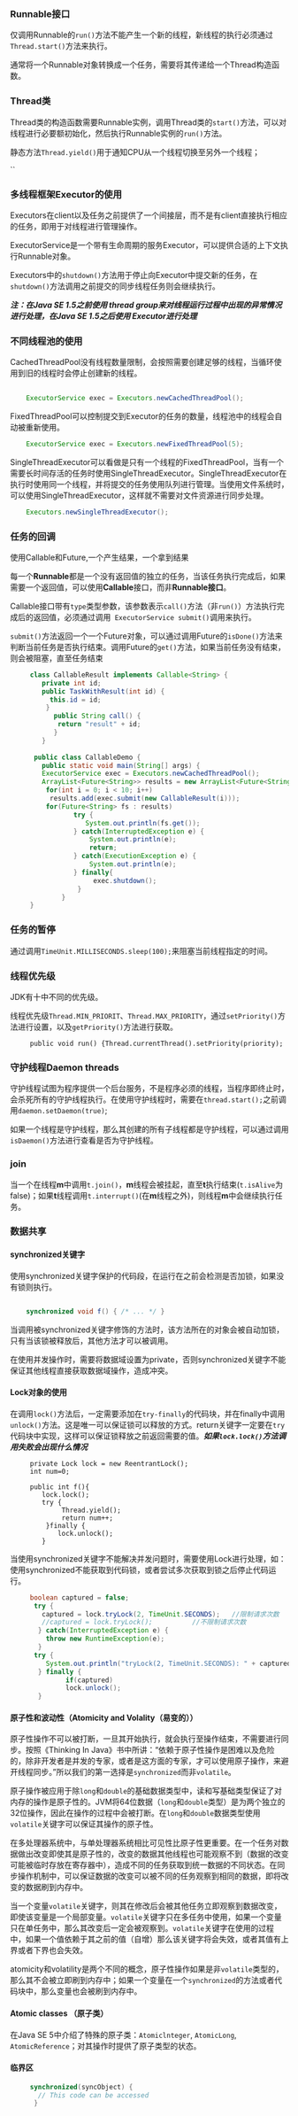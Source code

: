 ### Runnable接口

仅调用Runnable的`run()`方法不能产生一个新的线程，新线程的执行必须通过`Thread.start()`方法来执行。

通常将一个Runnable对象转换成一个任务，需要将其传递给一个Thread构造函数。

### Thread类

Thread类的构造函数需要Runnable实例，调用Thread类的`start()`方法，可以对线程进行必要额初始化，然后执行Runnable实例的`run()`方法。

静态方法`Thread.yield()`用于通知CPU从一个线程切换至另外一个线程；

``


### 多线程框架Executor的使用
Executors在client以及任务之前提供了一个间接层，而不是有client直接执行相应的任务，即用于对线程进行管理操作。

 ExecutorService是一个带有生命周期的服务Executor，可以提供合适的上下文执行Runnable对象。
 
 Executors中的`shutdown()`方法用于停止向Executor中提交新的任务，在`shutdown()`方法调用之前提交的同步线程任务则会继续执行。
 
 ***注：在Java SE 1.5之前使用 thread group来对线程运行过程中出现的异常情况进行处理，在Java SE 1.5之后使用 Executor进行处理***
 
 
 ### 不同线程池的使用

CachedThreadPool没有线程数量限制，会按照需要创建足够的线程，当循环使用到旧的线程时会停止创建新的线程。

 ```java
    
     ExecutorService exec = Executors.newCachedThreadPool();
 ```
 
 FixedThreadPool可以控制提交到Executor的任务的数量，线程池中的线程会自动被重新使用。
 
 ```java
     ExecutorService exec = Executors.newFixedThreadPool(5); 
 ```
 
 SingleThreadExecutor可以看做是只有一个线程的FixedThreadPool，当有一个需要长时间存活的任务时使用SingleThreadExecutor。SingleThreadExecutor在执行时使用同一个线程，并将提交的任务使用队列进行管理。当使用文件系统时，可以使用SingleThreadExecutor，这样就不需要对文件资源进行同步处理。
 
 ```java
     Executors.newSingleThreadExecutor(); 
 ```
 
 ### 任务的回调
 
使用Callable和Future,一个产生结果，一个拿到结果
 
每一个**Runnable**都是一个没有返回值的独立的任务，当该任务执行完成后，如果需要一个返回值，可以使用**Callable**接口，而非**Runnable接口**。

Callable接口带有`type`类型参数，该参数表示`call()`方法（非`run()`）方法执行完成后的返回值，必须通过调用` ExecutorService submit()`调用来执行。

`submit()`方法返回一个一个Future对象，可以通过调用Future的`isDone()`方法来判断当前任务是否执行结束。调用Future的`get()`方法，如果当前任务没有结束，则会被阻塞，直至任务结束

```java
     class CallableResult implements Callable<String> {   
        private int id;    
        public TaskWithResult(int id) {     
          this.id = id; 
         } 
           public String call() {    
            return "result" + id;  
           }
        }
        
      public class CallableDemo {   
        public static void main(String[] args) {   
        ExecutorService exec = Executors.newCachedThreadPool();                    
        ArrayList<Future<String>> results = new ArrayList<Future<String>>();               
         for(int i = 0; i < 10; i++)
          results.add(exec.submit(new CallableResult(i)));  
         for(Future<String> fs : results)     
                try {               
                   System.out.println(fs.get()); 
                } catch(InterruptedException e) {
                    System.out.println(e);         
                    return;      
                } catch(ExecutionException e) {     
                    System.out.println(e);      
                } finally{        
                     exec.shutdown(); 
                 } 
             } 
     }

```

### 任务的暂停

通过调用`TimeUnit.MILLISECONDS.sleep(100);`来阻塞当前线程指定的时间。


### 线程优先级
 
 JDK有十中不同的优先级。
 
 线程优先级`Thread.MIN_PRIORIT`、`Thread.MAX_PRIORITY`，通过`setPriority()`方法进行设置，以及`getPriority()`方法进行获取。

```
     public void run() {Thread.currentThread().setPriority(priority);
```


### 守护线程Daemon threads 

守护线程试图为程序提供一个后台服务，不是程序必须的线程，当程序即终止时，会杀死所有的守护线程执行。在使用守护线程时，需要在`thread.start();`之前调用`daemon.setDaemon(true)`;

如果一个线程是守护线程，那么其创建的所有子线程都是守护线程，可以通过调用`isDaemon()`方法进行查看是否为守护线程。


### join

当一个在线程**m**中调用`t.join()`，**m**线程会被挂起，直至**t**执行结束(`t.isAlive`为false)；如果**t**线程调用`t.interrupt()`(在**m**线程之外)，则线程**m**中会继续执行任务。

### 数据共享

#### synchronized关键字

使用synchronized关键字保护的代码段，在运行在之前会检测是否加锁，如果没有锁则执行。
```java

    synchronized void f() { /* ... */ }
```

当调用被synchronized关键字修饰的方法时，该方法所在的对象会被自动加锁，只有当该锁被释放后，其他方法才可以被调用。

在使用并发操作时，需要将数据域设置为private，否则synchronized关键字不能保证其他线程直接获取数据域操作，造成冲突。


#### Lock对象的使用

在调用`lock()`方法后，一定需要添加在`try-finally`的代码块，并在finally中调用`unlock()`方法。这是唯一可以保证锁可以释放的方式。return关键字一定要在`try`代码块中实现，这样可以保证锁释放之前返回需要的值。***如果`lock.lock()`方法调用失败会出现什么情况***

```
     private Lock lock = new ReentrantLock();
     int num=0;
     
     public int f(){
        lock.lock();    
        try {       
             Thread.yield();   
             return num++;    
         }finally {      
            lock.unlock();  
        }   
```
当使用synchronized关键字不能解决并发问题时，需要使用Lock进行处理，如：使用synchronized不能获取到代码锁，或者尝试多次获取到锁之后停止代码运行。

```java
     boolean captured = false;    
      try {      
        captured = lock.tryLock(2, TimeUnit.SECONDS);   //限制请求次数
        //captured = lock.tryLock();          //不限制请求次数
       } catch(InterruptedException e) {      
         throw new RuntimeException(e);     
       } 
      try {       
         System.out.println("tryLock(2, TimeUnit.SECONDS): " + captured);    
       } finally {     
              if(captured)        
              lock.unlock();    
       }   

```

#### 原子性和波动性（Atomicity and Volality（易变的））
原子性操作不可以被打断，一旦其开始执行，就会执行至操作结束，不需要进行同步。按照《Thinking In Java》书中所讲：“依赖于原子性操作是困难以及危险的，除非开发者是并发的专家，或者是这方面的专家，才可以使用原子操作，来避开线程同步。”所以我们的第一选择是`synchronized`而非`volatile`。

原子操作被应用于除`long`和`double`的基础数据类型中，读和写基础类型保证了对内存的操作是原子性的。JVM将64位数据（`long`和`double`类型）是为两个独立的32位操作，因此在操作的过程中会被打断。在`long`和`double`数据类型使用`volatile`关键字可以保证其操作的原子性。

在多处理器系统中，与单处理器系统相比可见性比原子性更重要。在一个任务对数据做出改变即使其是原子性的，改变的数据其他线程也可能观察不到（数据的改变可能被临时存放在寄存器中），造成不同的任务获取到统一数据的不同状态。在同步操作机制中，可以保证数据的改变可以被不同的任务观察到相同的数据，即将改变的数据刷到内存中。

当一个变量`volatile`关键字，则其在修改后会被其他任务立即观察到数据改变，即使该变量是一个局部变量。`volatile`关键字只在多任务中使用，如果一个变量只在单任务中，那么其改变后一定会被观察到。`volatile`关键字在使用的过程中，如果一个值依赖于其之前的值（自增）那么该关键字将会失效，或者其值有上界或者下界也会失效。

 atomicity和volatility是两个不同的概念，原子性操作如果是非`volatile`类型的，那么其不会被立即刷到内存中；如果一个变量在一个` synchronized `的方法或者代码块中，那么变量也会被刷到内存中。


#### Atomic classes （原子类）

在Java SE 5中介绍了特殊的原子类：`Atomiclnteger`, `AtomicLong`, `AtomicReference`；对其操作时提供了原子类型的状态。

#### 临界区

```java
     synchronized(syncObject) {  
       // This code can be accessed 
      }

```




 
 
